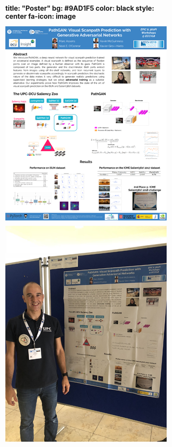 title: "Poster"
bg: #9AD1F5
color: black
style: center
fa-icon: image
---

![PathGAN poster](./img/pathgan-2018-poster.png)

![PathGAN poster presentation by Xavier Giro-i-Nieto](./img/pathgan-2018-poster.jpg)


